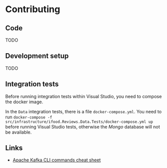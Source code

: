 # Contributing

## Code
TODO

## Development setup
TODO

## Integration tests
Before running integration tests within Visual Studio, you need to compose the docker image.

In the `Data` integration tests, there is a file `docker-compose.yml`. You need to run ` docker-compose -f src/infrastructure/ifood.Reviews.Data.Tests/docker-compose.yml up
` before running Visual Studio tests, otherwise the _Mongo_ database will not be available.

## Links
- [Apache Kafka CLI commands cheat sheet](https://medium.com/@TimvanBaarsen/apache-kafka-cli-commands-cheat-sheet-a6f06eac01b#a1a2)
